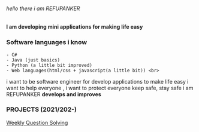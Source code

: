 ###### hello there i am REFUPANKER
#### I am developing mini applications for making life easy
###  Software languages i know 
```
- C#
- Java (just basics)
- Python (a little bit improved)
- Web languages(html/css + javascript(a little bit)) <br>
```
i want to be software engineer for develop applications to make life easy
i want to help everyone , i want to protect everyone
keep safe, stay safe 
i am REFUPANKER
__develops and improves__

### PROJECTS (2021/202-)
[Weekly Question Solving](https://WeeklyQuestionSolvingSite1.pactrefupanker.repl.co)
